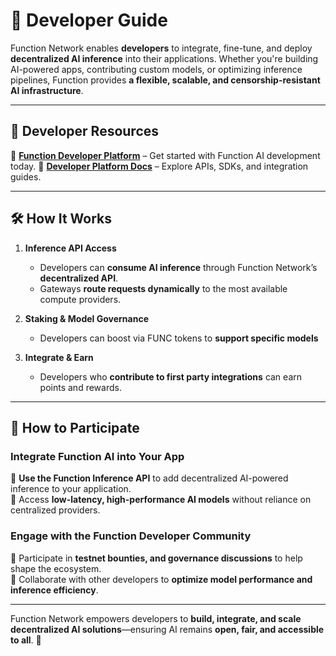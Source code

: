 # 🚀 Developer Guide

Function Network enables **developers** to integrate, fine-tune, and deploy **decentralized AI inference** into their applications. Whether you're building AI-powered apps, contributing custom models, or optimizing inference pipelines, Function provides **a flexible, scalable, and censorship-resistant AI infrastructure**.

---

## 🔗 Developer Resources

🔗 **[Function Developer Platform](#)** – Get started with Function AI development today.
📖 **[Developer Platform Docs](/developer-platform/README.md)** – Explore APIs, SDKs, and integration guides.

---

## 🛠️ How It Works

1. **Inference API Access**

   - Developers can **consume AI inference** through Function Network’s **decentralized API**.
   - Gateways **route requests dynamically** to the most available compute providers.

2. **Staking & Model Governance**

   - Developers can boost via FUNC tokens to **support specific models**

3. **Integrate & Earn**
   - Developers who **contribute to first party integrations** can earn points and rewards.

---

## 🎯 How to Participate

### **Integrate Function AI into Your App**

🔹 **Use the Function Inference API** to add decentralized AI-powered inference to your application.  
🔹 Access **low-latency, high-performance AI models** without reliance on centralized providers.

### **Engage with the Function Developer Community**

🔹 Participate in **testnet bounties, and governance discussions** to help shape the ecosystem.  
🔹 Collaborate with other developers to **optimize model performance and inference efficiency**.

---

Function Network empowers developers to **build, integrate, and scale decentralized AI solutions**—ensuring AI remains **open, fair, and accessible to all**. 🚀
